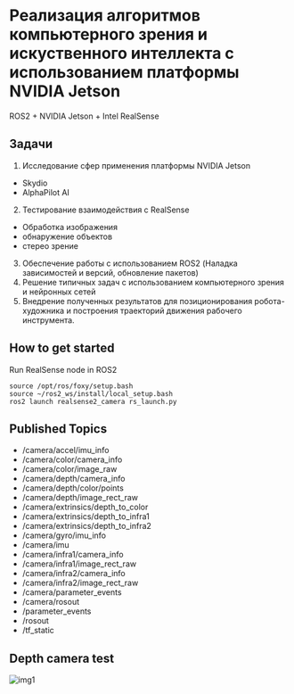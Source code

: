 # Реализация алгоритмов компьютерного зрения и искуственного интеллекта с использованием платформы NVIDIA Jetson
ROS2 + NVIDIA Jetson + Intel RealSense

## Задачи
1. Исследование сфер применения платформы NVIDIA Jetson
- Skydio
- AlphaPilot AI
2. Тестирование взаимодействия с RealSense
- Обработка изображения
- обнаружение объектов
- стерео зрение
3. Обеспечение работы с использованием ROS2 (Наладка зависимостей и версий, обновление пакетов)
4. Решение типичных задач c использованием компьютерного зрения и нейронных сетей
5. Внедрение полученных результатов для позиционирования робота-художника и построения траекторий движения рабочего инструмента.

## How to get started
Run RealSense node in ROS2
```
source /opt/ros/foxy/setup.bash
source ~/ros2_ws/install/local_setup.bash
ros2 launch realsense2_camera rs_launch.py
```

## Published Topics
- /camera/accel/imu_info
- /camera/color/camera_info
- /camera/color/image_raw
- /camera/depth/camera_info
- /camera/depth/color/points
- /camera/depth/image_rect_raw
- /camera/extrinsics/depth_to_color
- /camera/extrinsics/depth_to_infra1
- /camera/extrinsics/depth_to_infra2
- /camera/gyro/imu_info
- /camera/imu
- /camera/infra1/camera_info
- /camera/infra1/image_rect_raw
- /camera/infra2/camera_info
- /camera/infra2/image_rect_raw
- /camera/parameter_events
- /camera/rosout
- /parameter_events
- /rosout
- /tf_static

## Depth camera test
![img1](/photos/1.png)
